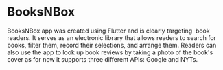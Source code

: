 # BooksNBox

BooksNBox app was created using Flutter and is clearly targeting  book readers. It serves as an electronic library that allows readers to search for books, filter them, record their selections, and arrange them. Readers can also use the app to look up book reviews by taking a photo of the book's cover as for now it supports three different APIs: Google and NYTs.

